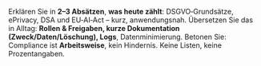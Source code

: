 Erklären Sie in **2–3 Absätzen**, **was heute zählt**: DSGVO‑Grundsätze, ePrivacy, DSA und EU‑AI‑Act – kurz, anwendungsnah.
Übersetzen Sie das in Alltag: **Rollen & Freigaben, kurze Dokumentation (Zweck/Daten/Löschung), Logs**, Datenminimierung.
Betonen Sie: Compliance ist **Arbeitsweise**, kein Hindernis. Keine Listen, keine Prozentangaben.
